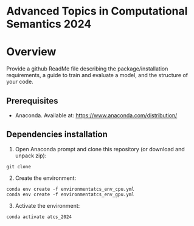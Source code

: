 # Advanced Topics in Computational Semantics 2024

# Overview 
Provide a github ReadMe file describing the package/installation requirements, a guide to train and evaluate a model, and the structure of your code.


## Prerequisites
* Anaconda. Available at: https://www.anaconda.com/distribution/


## Dependencies installation
1. Open Anaconda prompt and clone this repository (or download and unpack zip):
```
git clone 
```
2. Create the environment:
```
conda env create -f environmentatcs_env_cpu.yml
conda env create -f environmentatcs_env_gpu.yml

```
3. Activate the environment:
```
conda activate atcs_2024
```

